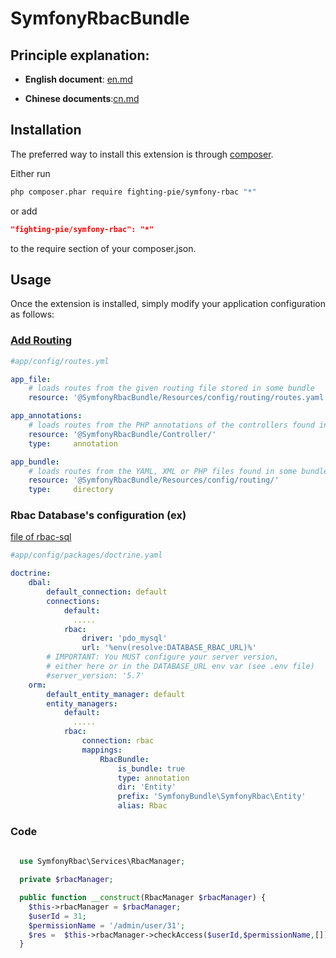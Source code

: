 # SymfonyRbacBundle

## Principle explanation:

- **English document**: [en.md](./doc/en/symfony-rbac.md)

- **Chinese documents**:[cn.md](./doc/cn/symfony-rbac.md)

Installation
------------

The preferred way to install this extension is through [composer](http://getcomposer.org/download/).

Either run

```bash
php composer.phar require fighting-pie/symfony-rbac "*"
```

or add

```json
"fighting-pie/symfony-rbac": "*"
```
to the require section of your composer.json.

Usage
------------
Once the extension is installed, simply modify your application configuration as follows:

### [Add Routing](https://symfony.com/doc/4.4/routing/custom_route_loader.html)



```yaml
#app/config/routes.yml

app_file:
    # loads routes from the given routing file stored in some bundle
    resource: '@SymfonyRbacBundle/Resources/config/routing/routes.yaml'

app_annotations:
    # loads routes from the PHP annotations of the controllers found in that directory
    resource: '@SymfonyRbacBundle/Controller/'
    type:     annotation

app_bundle:
    # loads routes from the YAML, XML or PHP files found in some bundle directory
    resource: '@SymfonyRbacBundle/Resources/config/routing/'
    type:     directory
```

### Rbac Database's configuration (ex)
 [file of rbac-sql](doc/sql/symfony_rbac_202011160954.sql)
```yaml
#app/config/packages/doctrine.yaml

doctrine:
    dbal:
        default_connection: default
        connections:
            default:
              .....
            rbac:
                driver: 'pdo_mysql'
                url: '%env(resolve:DATABASE_RBAC_URL)%'
        # IMPORTANT: You MUST configure your server version,
        # either here or in the DATABASE_URL env var (see .env file)
        #server_version: '5.7'
    orm:
        default_entity_manager: default
        entity_managers:
            default:
              .....
            rbac:
                connection: rbac
                mappings:
                    RbacBundle:
                        is_bundle: true
                        type: annotation
                        dir: 'Entity'
                        prefix: 'SymfonyBundle\SymfonyRbac\Entity'
                        alias: Rbac
```

### Code

```php
  
  use SymfonyRbac\Services\RbacManager;

  private $rbacManager;

  public function __construct(RbacManager $rbacManager) {
    $this->rbacManager = $rbacManager;
    $userId = 31;
    $permissionName = '/admin/user/31';
    $res =  $this->rbacManager->checkAccess($userId,$permissionName,[]);
  }
```



